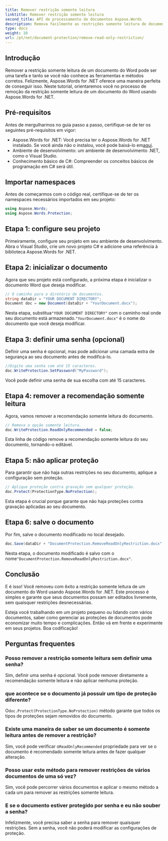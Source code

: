 ```yaml
---
title: Remover restrição somente leitura
linktitle: Remover restrição somente leitura
second_title: API de processamento de documentos Aspose.Words
description: Remova facilmente as restrições somente leitura de documentos do Word usando Aspose.Words for .NET com nosso guia passo a passo detalhado. Perfeito para desenvolvedores.
type: docs
weight: 10
url: /pt/net/document-protection/remove-read-only-restriction/
---
```

## Introdução

Remover a restrição somente leitura de um documento do Word pode ser uma tarefa e tanto se você não conhece as ferramentas e métodos corretos. Felizmente, Aspose.Words for .NET oferece uma maneira perfeita de conseguir isso. Neste tutorial, orientaremos você no processo de remoção da restrição somente leitura de um documento do Word usando Aspose.Words for .NET.

## Pré-requisitos

Antes de mergulharmos no guia passo a passo, certifique-se de ter os seguintes pré-requisitos em vigor:

-  Aspose.Words for .NET: Você precisa ter o Aspose.Words for .NET instalado. Se você ainda não o instalou, você pode baixá-lo em[aqui](https://releases.aspose.com/words/net/).
- Ambiente de desenvolvimento: um ambiente de desenvolvimento .NET, como o Visual Studio.
- Conhecimento básico de C#: Compreender os conceitos básicos de programação em C# será útil.

## Importar namespaces

Antes de começarmos com o código real, certifique-se de ter os namespaces necessários importados em seu projeto:

```csharp
using Aspose.Words;
using Aspose.Words.Protection;
```

## Etapa 1: configure seu projeto

Primeiramente, configure seu projeto em seu ambiente de desenvolvimento. Abra o Visual Studio, crie um novo projeto C# e adicione uma referência à biblioteca Aspose.Words for .NET.

## Etapa 2: inicializar o documento

Agora que seu projeto está configurado, a próxima etapa é inicializar o documento Word que deseja modificar.

```csharp
// O caminho para o diretório de documentos.
string dataDir = "YOUR DOCUMENT DIRECTORY";
Document doc = new Document(dataDir + "YourDocument.docx");
```

 Nesta etapa, substitua`"YOUR DOCUMENT DIRECTORY"` com o caminho real onde seu documento está armazenado.`"YourDocument.docx"` é o nome do documento que você deseja modificar.

## Etapa 3: definir uma senha (opcional)

Definir uma senha é opcional, mas pode adicionar uma camada extra de segurança ao seu documento antes de modificá-lo.

```csharp
//Digite uma senha com até 15 caracteres.
doc.WriteProtection.SetPassword("MyPassword");
```

Você pode definir uma senha de sua escolha com até 15 caracteres.

## Etapa 4: remover a recomendação somente leitura

Agora, vamos remover a recomendação somente leitura do documento.

```csharp
// Remova a opção somente leitura.
doc.WriteProtection.ReadOnlyRecommended = false;
```

Esta linha de código remove a recomendação somente leitura do seu documento, tornando-o editável.

## Etapa 5: não aplicar proteção

Para garantir que não haja outras restrições no seu documento, aplique a configuração sem proteção.

```csharp
// Aplique proteção contra gravação sem qualquer proteção.
doc.Protect(ProtectionType.NoProtection);
```

Esta etapa é crucial porque garante que não haja proteções contra gravação aplicadas ao seu documento.

## Etapa 6: salve o documento

Por fim, salve o documento modificado no local desejado.

```csharp
doc.Save(dataDir + "DocumentProtection.RemoveReadOnlyRestriction.docx");
```

 Nesta etapa, o documento modificado é salvo com o nome`"DocumentProtection.RemoveReadOnlyRestriction.docx"`.

## Conclusão

E é isso! Você removeu com êxito a restrição somente leitura de um documento do Word usando Aspose.Words for .NET. Este processo é simples e garante que seus documentos possam ser editados livremente, sem quaisquer restrições desnecessárias. 

Esteja você trabalhando em um projeto pequeno ou lidando com vários documentos, saber como gerenciar as proteções de documentos pode economizar muito tempo e complicações. Então vá em frente e experimente em seus projetos. Boa codificação!

## Perguntas frequentes

### Posso remover a restrição somente leitura sem definir uma senha?

Sim, definir uma senha é opcional. Você pode remover diretamente a recomendação somente leitura e não aplicar nenhuma proteção.

### que acontece se o documento já possuir um tipo de proteção diferente?

 O`doc.Protect(ProtectionType.NoProtection)` método garante que todos os tipos de proteções sejam removidos do documento.

### Existe uma maneira de saber se um documento é somente leitura antes de remover a restrição?

 Sim, você pode verificar o`ReadOnlyRecommended` propriedade para ver se o documento é recomendado somente leitura antes de fazer qualquer alteração.

### Posso usar este método para remover restrições de vários documentos de uma só vez?

Sim, você pode percorrer vários documentos e aplicar o mesmo método a cada um para remover as restrições somente leitura.

### E se o documento estiver protegido por senha e eu não souber a senha?

Infelizmente, você precisa saber a senha para remover quaisquer restrições. Sem a senha, você não poderá modificar as configurações de proteção.